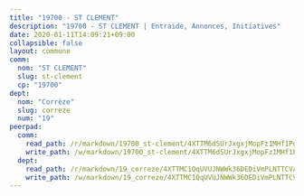 ```yaml
---
title: "19700 - ST CLEMENT"
description: "19700 - ST CLEMENT | Entraide, Annonces, Initiatives"
date: 2020-01-11T14:09:21+09:00
collapsible: false
layout: commune
comm:
  nom: "ST CLEMENT"
  slug: st-clement
  cp: "19700"
dept:
  nom: "Corrèze"
  slug: correze
  num: "19"
peerpad:
  comm:
    read_path: /r/markdown/19700_st-clement/4XTTM6dSUrJxgxjMopFz1MHf1PgKEQJrffwvC1mNxA8hJf4KH
    write_path: /w/markdown/19700_st-clement/4XTTM6dSUrJxgxjMopFz1MHf1PgKEQJrffwvC1mNxA8hJf4KH-K3TgUjCd6DwZJP7D6EydebyNvZyUdpmTjf1BLC6vEEc5QPHzhg3MutjP77AZgEMssf5J43Kgzw3n7UwRFSkUYpqJyv6Qs9RSFMZFSNUSBBGw8CixcGAkpQKAJGADNcuNrFBE6Ajq
  dept:
    read_path: /r/markdown/19_correze/4XTTMC1QqUVUJNWWk36DEDiVmPLNTTCVay5E5gwEvpSf36VsS
    write_path: /w/markdown/19_correze/4XTTMC1QqUVUJNWWk36DEDiVmPLNTTCVay5E5gwEvpSf36VsS-K3TgUzu4fqyixiBZaA5Ejd2iCC9xJnV2MqYc8L2r22c4qVWWx9VnJmMAAFTQjLmwLDBGZ9pgHdAtPGZHV6pZb6y2bhgaqXFUJ1Fp1QgihzJpszTr9ow8JcXoeYzTUZfY7Rzzn9sS
---
```


